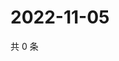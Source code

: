# 2022-11-05

共 0 条

<!-- BEGIN WEIBO -->
<!-- 最后更新时间 Sat Nov 05 2022 20:29:32 GMT+0800 (China Standard Time) -->

<!-- END WEIBO -->
